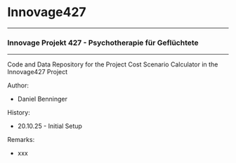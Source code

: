 # Innovage427
---  
### Innovage Projekt 427 - Psychotherapie für Geflüchtete
---  

Code and Data Repository for the Project Cost Scenario Calculator in the Innovage427 Project

Author:
+ Daniel Benninger

History:
+ 20.10.25	- Initial Setup

Remarks:
+ xxx
